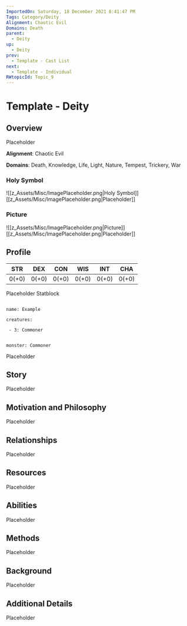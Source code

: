 ```yaml
---
ImportedOn: Saturday, 18 December 2021 8:41:47 PM
Tags: Category/Deity
Alignment: Chaotic Evil
Domains: Death
parent:
  - Deity
up:
  - Deity
prev:
  - Template - Cast List
next:
  - Template - Individual
RWtopicId: Topic_9
---
```

# Template - Deity
## Overview
Placeholder

**Alignment**: Chaotic Evil

**Domains**: Death, Knowledge, Life, Light, Nature, Tempest, Trickery, War

### Holy Symbol
![[z_Assets/Misc/ImagePlaceholder.png|Holy Symbol]]
[[z_Assets/Misc/ImagePlaceholder.png|Placeholder]]

### Picture
![[z_Assets/Misc/ImagePlaceholder.png|Picture]]
[[z_Assets/Misc/ImagePlaceholder.png|Placeholder]]

## Profile
| STR | DEX | CON | WIS | INT | CHA |
|---|---|---|---|---|---|
| 0(+0) | 0(+0) | 0(+0) | 0(+0) | 0(+0) | 0(+0) |

Placeholder Statblock

```encounter

name: Example

creatures:

 - 3: Commoner

```

```statblock

monster: Commoner

```

Placeholder

## Story
Placeholder

## Motivation and Philosophy
Placeholder

## Relationships
Placeholder

## Resources
Placeholder

## Abilities
Placeholder

## Methods
Placeholder

## Background
Placeholder

## Additional Details
Placeholder


